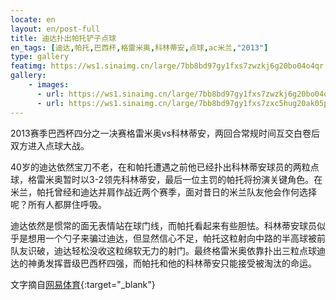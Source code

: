 ```yaml
---
locate: en
layout: en/post-full
title: 迪达扑出帕托铲子点球
en_tags: [迪达,帕托,巴西杯,格雷米奥,科林蒂安,点球,ac米兰,"2013"]
type: gallery
featimg: https://ws1.sinaimg.cn/large/7bb8bd97gy1fxs7zwzkj6g20bo04o4qr.gif
gallery:
    - images:
      - url: https://ws1.sinaimg.cn/large/7bb8bd97gy1fxs7zwzkj6g20bo04o4qr.gif
      - url: https://ws1.sinaimg.cn/large/7bb8bd97gy1fxs7zxc5hug20ak05phdv.gif
---
```


2013赛季巴西杯四分之一决赛格雷米奥vs科林蒂安，两回合常规时间互交白卷后双方进入点球大战。

40岁的迪达依然宝刀不老，在和帕托遭遇之前他已经扑出科林蒂安球员的两粒点球，格雷米奥暂时以3-2领先科林蒂安，最后一位主罚的帕托将扮演关键角色。在米兰，帕托曾经和迪达并肩作战近两个赛季，面对昔日的米兰队友他会作何选择呢？所有人都屏住呼吸。

迪达依然是惯常的面无表情站在球门线，而帕托看起来有些胆怯。科林蒂安球员似乎是想用一个勺子来骗过迪达，但显然信心不足，帕托这粒射向中路的半高球被前队友识破，迪达轻松没收这粒绵软无力的射门。最终格雷米奥依靠扑出三粒点球迪达的神勇发挥晋级巴西杯四强，而帕托和他的科林蒂安只能接受被淘汰的命运。

文字摘自[网易体育](http://sports.163.com/13/1025/17/9C255B5L00051CD5.html){:target="_blank"}